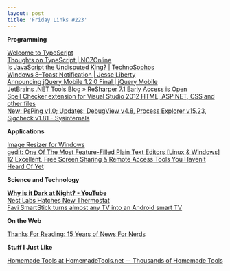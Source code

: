 ```yaml
---
layout: post
title: 'Friday Links #223'
---
```

**Programming**

[Welcome to TypeScript](http://www.typescriptlang.org/)   
[Thoughts on TypeScript | NCZOnline](http://www.nczonline.net/blog/2012/10/04/thoughts-on-typescript/)   
[Is JavaScript the Undisputed King? | TechnoSophos](http://technosophos.com/node/316#.UGYpvsDStIg.twitter)   
[Windows 8–Toast Notification | Jesse Liberty](http://jesseliberty.com/2012/10/01/windows-8toast-notification/)   
[Announcing jQuery Mobile 1.2.0 Final | jQuery Mobile](http://jquerymobile.com/blog/2012/10/02/announcing-jquery-mobile-1-2-0-final/)   
[JetBrains .NET Tools Blog » ReSharper 7.1 Early Access is Open](http://blogs.jetbrains.com/dotnet/2012/09/resharper-71-early-access-is-open/)   
[Spell Checker extension for Visual Studio 2012 HTML, ASP.NET, CSS and other files](http://blogs.msdn.com/b/webdev/archive/2012/10/04/spell-checker-extension-for-visual-studio-2012-html-asp-net-css-and-other-files.aspx)   
[New: PsPing v1.0; Updates: DebugView v4.8, Process Explorer v15.23, Sigcheck v1.81 - Sysinternals](http://blogs.technet.com/b/sysinternals/archive/2012/10/03/new-psping-v1-0-updates-debugview-v4-8-process-explorer-v15-23-sigcheck-v1-81.aspx)

**Applications**

[Image Resizer for Windows](http://imageresizer.codeplex.com/)   
[gedit: One Of The Most Feature-Filled Plain Text Editors [Linux & Windows]](http://www.makeuseof.com/tag/gedit-featurefilled-plain-text-editors-linux-windows/)   
[12 Excellent, Free Screen Sharing & Remote Access Tools You Haven’t Heard Of Yet](http://www.makeuseof.com/tag/12-excellent-free-screen-sharing-and-remote-access-tools-you-havent-heard-of-yet/)

**Science and Technology**

[**Why is it Dark at Night? - YouTube**](http://www.youtube.com/watch?v=gxJ4M7tyLRE&list=ECED25F943F8D6081C&index=1&feature=plcp)   
[Nest Labs Hatches New Thermostat](http://allthingsd.com/20121002/nest-labs-nudges-new-thermostat-out-of-the-nest/)   
[Favi SmartStick turns almost any TV into an Android smart TV](http://news.consumerreports.org/electronics/2012/10/favi-smartstick-turns-almost-any-tv-into-an-android-smart-tv.html?EXTKEY=I72RSE0)

**On the Web**

[Thanks For Reading: 15 Years of News For Nerds](http://meta.slashdot.org/story/12/10/01/0631219/thanks-for-reading-15-years-of-news-for-nerds)

**Stuff I Just Like**

[Homemade Tools at HomemadeTools.net -- Thousands of Homemade Tools](http://www.homemadetools.net/)

